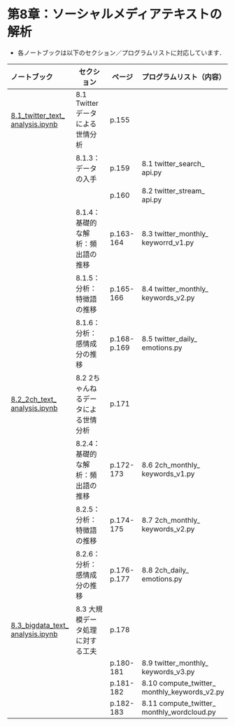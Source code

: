 # 第8章：ソーシャルメディアテキストの解析

*   各ノートブックは以下のセクション／プログラムリストに対応しています．

    

| ノートブック    | セクション             | ページ  | プログラムリスト（内容）           |
| :------------ | ---------- | --------- | ------------ |
| [8.1_twitter_text_<BR>analysis.ipynb](./8.1_twitter_text_analysis.ipynb	) | 8.1 Twitterデータによる世情分析 | p.155       |                                                 |
|  | 8.1.3：データの入手 | p.159 | 8.1 twitter_search_<BR>api.py |
|  |                                     | p.160       | 8.2 twitter_stream_<BR>api.py                   |
|                                                              | 8.1.4：基礎的な解析：頻出語の推移   | p.163-164   | 8.3 twitter_monthly_<BR>keyworrd_v1.py          |
|                                                              | 8.1.5：分析：特徴語の推移           | p.165-166   | 8.4 twitter_monthly_<BR>keywords_v2.py          |
|                                                              | 8.1.6：分析：感情成分の推移         | p.168-p.169 | 8.5 twitter_daily_<BR>emotions.py               |
| [8.2_2ch_text_<BR>analysis.ipynb](./8.2_2ch_text_analysis.ipynb) | 8.2 2ちゃんねるデータによる世情分析 | p.171       |                                                 |
|                                                              | 8.2.4：基礎的な解析：頻出語の推移   | p.172-173   | 8.6 2ch_monthly_<BR>keywords_v1.py              |
|                                                              | 8.2.5：分析：特徴語の推移           | p.174-175   | 8.7 2ch_monthly_<BR>keywords_v2.py              |
|                                                              | 8.2.6：分析：感情成分の推移         | p.176-p.177 | 8.8 2ch_daily_<BR>emotions.py                   |
| [8.3_bigdata_text_<BR>analysis.ipynb](./8.3_bigdata_text_analysis.ipynb) | 8.3 大規模データ処理に対する工夫    | p.178       |                                                 |
|                                                              |                                     | p.180-181   | 8.9 twitter_monthly_<BR>keywords_v3.py          |
|                                                              |                                     | p.181-182   | 8.10 compute_twitter_<BR>monthly_keywords_v2.py |
|                                                              |                                     | p.182-183   | 8.11 compute_twitter_<BR>monthly_wordcloud.py   |

